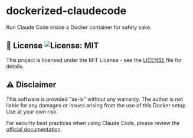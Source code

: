 # dockerized-claudecode

Run Claude Code inside a Docker container for safety sake.

## 📄 License ![License: MIT](https://img.shields.io/badge/License-MIT-yellow.svg)

This project is licensed under the MIT License - see the [LICENSE](LICENSE) file for details.

## ⚠️ Disclaimer

This software is provided "as-is" without any warranty. The author is not liable for any damages or issues arising from the use of this Docker setup. Use at your own risk.

For security best practices when using Claude Code, please review the [official documentation](https://docs.claude.com/en/docs/claude-code).
